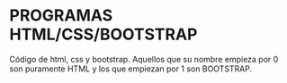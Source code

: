 # PROGRAMAS HTML/CSS/BOOTSTRAP

Código de html, css y bootstrap. Aquellos que su nombre empieza por 0 son puramente HTML y los que empiezan por 1 son BOOTSTRAP.
